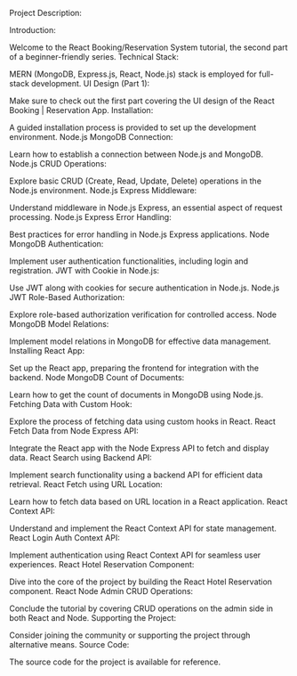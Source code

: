 
Project Description:

Introduction:

Welcome to the React Booking/Reservation System tutorial, the second part of a beginner-friendly series.
Technical Stack:

MERN (MongoDB, Express.js, React, Node.js) stack is employed for full-stack development.
UI Design (Part 1):

Make sure to check out the first part covering the UI design of the React Booking | Reservation App.
Installation:

A guided installation process is provided to set up the development environment.
Node.js MongoDB Connection:

Learn how to establish a connection between Node.js and MongoDB.
Node.js CRUD Operations:

Explore basic CRUD (Create, Read, Update, Delete) operations in the Node.js environment.
Node.js Express Middleware:

Understand middleware in Node.js Express, an essential aspect of request processing.
Node.js Express Error Handling:

Best practices for error handling in Node.js Express applications.
Node MongoDB Authentication:

Implement user authentication functionalities, including login and registration.
JWT with Cookie in Node.js:

Use JWT along with cookies for secure authentication in Node.js.
Node.js JWT Role-Based Authorization:

Explore role-based authorization verification for controlled access.
Node MongoDB Model Relations:

Implement model relations in MongoDB for effective data management.
Installing React App:

Set up the React app, preparing the frontend for integration with the backend.
Node MongoDB Count of Documents:

Learn how to get the count of documents in MongoDB using Node.js.
Fetching Data with Custom Hook:

Explore the process of fetching data using custom hooks in React.
React Fetch Data from Node Express API:

Integrate the React app with the Node Express API to fetch and display data.
React Search using Backend API:

Implement search functionality using a backend API for efficient data retrieval.
React Fetch using URL Location:

Learn how to fetch data based on URL location in a React application.
React Context API:

Understand and implement the React Context API for state management.
React Login Auth Context API:

Implement authentication using React Context API for seamless user experiences.
React Hotel Reservation Component:

Dive into the core of the project by building the React Hotel Reservation component.
React Node Admin CRUD Operations:

Conclude the tutorial by covering CRUD operations on the admin side in both React and Node.
Supporting the Project:

Consider joining the community or supporting the project through alternative means.
Source Code:

The source code for the project is available for reference.
